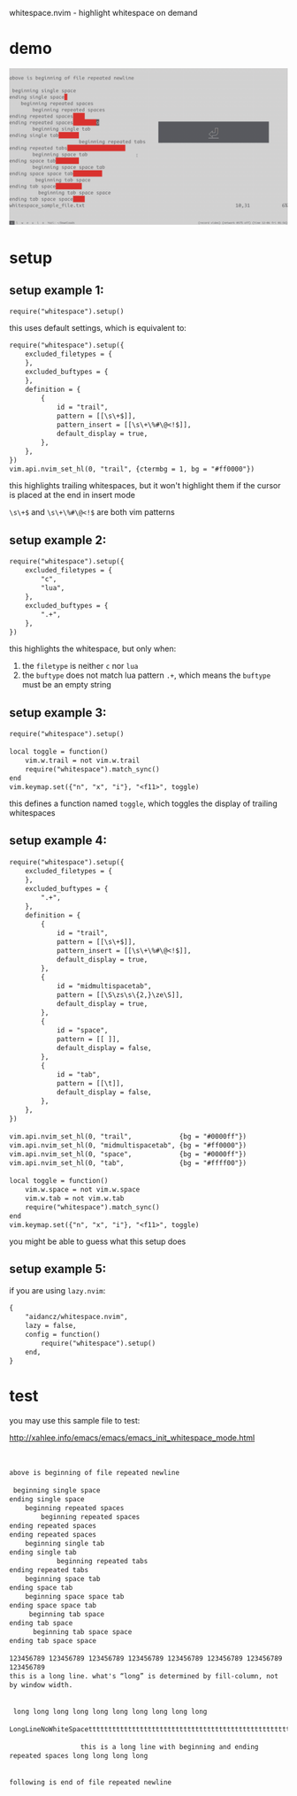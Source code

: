 whitespace.nvim - highlight whitespace on demand

# demo

![](assets/demo.gif)

# setup

## setup example 1:

```
require("whitespace").setup()
```

this uses default settings, which is equivalent to:

```
require("whitespace").setup({
	excluded_filetypes = {
	},
	excluded_buftypes = {
	},
	definition = {
		{
			id = "trail",
			pattern = [[\s\+$]],
			pattern_insert = [[\s\+\%#\@<!$]],
			default_display = true,
		},
	},
})
vim.api.nvim_set_hl(0, "trail", {ctermbg = 1, bg = "#ff0000"})
```

this highlights trailing whitespaces, but it won't highlight them if the cursor is placed at the end in insert mode

`\s\+$` and `\s\+\%#\@<!$` are both vim patterns

## setup example 2:

```
require("whitespace").setup({
	excluded_filetypes = {
		"c",
		"lua",
	},
	excluded_buftypes = {
		".+",
	},
})
```

this highlights the whitespace, but only when:

1. the `filetype` is neither `c` nor `lua`
2. the `buftype` does not match lua pattern `.+`, which means the `buftype` must be an empty string

## setup example 3:

```
require("whitespace").setup()

local toggle = function()
	vim.w.trail = not vim.w.trail
	require("whitespace").match_sync()
end
vim.keymap.set({"n", "x", "i"}, "<f11>", toggle)
```

this defines a function named `toggle`, which toggles the display of trailing whitespaces

## setup example 4:

```
require("whitespace").setup({
	excluded_filetypes = {
	},
	excluded_buftypes = {
		".+",
	},
	definition = {
		{
			id = "trail",
			pattern = [[\s\+$]],
			pattern_insert = [[\s\+\%#\@<!$]],
			default_display = true,
		},
		{
			id = "midmultispacetab",
			pattern = [[\S\zs\s\{2,}\ze\S]],
			default_display = true,
		},
		{
			id = "space",
			pattern = [[ ]],
			default_display = false,
		},
		{
			id = "tab",
			pattern = [[\t]],
			default_display = false,
		},
	},
})

vim.api.nvim_set_hl(0, "trail",            {bg = "#0000ff"})
vim.api.nvim_set_hl(0, "midmultispacetab", {bg = "#ff0000"})
vim.api.nvim_set_hl(0, "space",            {bg = "#0000ff"})
vim.api.nvim_set_hl(0, "tab",              {bg = "#ffff00"})

local toggle = function()
	vim.w.space = not vim.w.space
	vim.w.tab = not vim.w.tab
	require("whitespace").match_sync()
end
vim.keymap.set({"n", "x", "i"}, "<f11>", toggle)
```

you might be able to guess what this setup does

## setup example 5:

if you are using `lazy.nvim`:

```
{
	"aidancz/whitespace.nvim",
	lazy = false,
	config = function()
		require("whitespace").setup()
	end,
}
```

# test

you may use this sample file to test:

http://xahlee.info/emacs/emacs/emacs_init_whitespace_mode.html

```


above is beginning of file repeated newline

 beginning single space
ending single space 
    beginning repeated spaces
        beginning repeated spaces
ending repeated spaces    
ending repeated spaces        
	beginning single tab
ending single tab	
			beginning repeated tabs
ending repeated tabs			
 	beginning space tab
ending space tab 	
  	beginning space space tab
ending space space tab  	
	 beginning tab space
ending tab space	 
	  beginning tab space space
ending tab space space	  

123456789 123456789 123456789 123456789 123456789 123456789 123456789 123456789 
this is a long line. what's “long” is determined by fill-column, not by window width.


 long long long long long long long long long long

LongLineNoWhiteSpacettttttttttttttttttttttttttttttttttttttttttttttttttttttttttttttttttttttttttttttttttttttttt

                  this is a long line with beginning and ending repeated spaces long long long long                


following is end of file repeated newline


```
